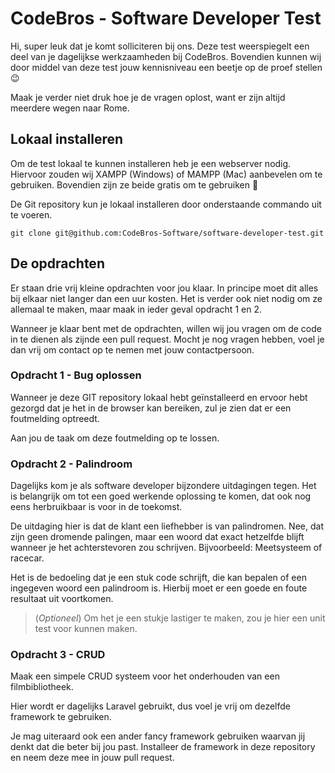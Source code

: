 # CodeBros - Software Developer Test
Hi, super leuk dat je komt solliciteren bij ons. Deze test weerspiegelt een deel van je dagelijkse werkzaamheden bij CodeBros. Bovendien kunnen wij door middel van deze test jouw kennisniveau een beetje op de proef stellen 😉

Maak je verder niet druk hoe je de vragen oplost, want er zijn altijd meerdere wegen naar Rome.

## Lokaal installeren
Om de test lokaal te kunnen installeren heb je een webserver nodig. Hiervoor zouden wij XAMPP (Windows) of MAMPP (Mac) aanbevelen om te gebruiken. Bovendien zijn ze beide gratis om te gebruiken 🥳

De Git repository kun je lokaal installeren door onderstaande commando uit te voeren.

```
git clone git@github.com:CodeBros-Software/software-developer-test.git
```

## De opdrachten
Er staan drie vrij kleine opdrachten voor jou klaar. In principe moet dit alles bij elkaar niet langer dan een uur kosten. Het is verder ook niet nodig om ze allemaal te maken, maar maak in ieder geval opdracht 1 en 2.

Wanneer je klaar bent met de opdrachten, willen wij jou vragen om de code in te dienen als zijnde een pull request. Mocht je nog vragen hebben, voel je dan vrij om contact op te nemen met jouw contactpersoon.


### Opdracht 1 - Bug oplossen
Wanneer je deze GIT repository lokaal hebt geïnstalleerd en ervoor hebt gezorgd dat je het in de browser kan bereiken, zul je zien dat er een foutmelding optreedt.

Aan jou de taak om deze foutmelding op te lossen.


### Opdracht 2 - Palindroom
Dagelijks kom je als software developer bijzondere uitdagingen tegen. Het is belangrijk om tot een goed werkende oplossing te komen, dat ook nog eens herbruikbaar is voor in de toekomst.

De uitdaging hier is dat de klant een liefhebber is van palindromen. Nee, dat zijn geen dromende palingen, maar een woord dat exact hetzelfde blijft wanneer je het achterstevoren zou schrijven. Bijvoorbeeld: Meetsysteem of racecar.

Het is de bedoeling dat je een stuk code schrijft, die kan bepalen of een ingegeven woord een palindroom is. Hierbij moet er een goede en foute resultaat uit voortkomen.

> (_Optioneel_) Om het je een stukje lastiger te maken, zou je hier een unit test voor kunnen maken. 


### Opdracht 3 - CRUD
Maak een simpele CRUD systeem voor het onderhouden van een filmbibliotheek.

Hier wordt er dagelijks Laravel gebruikt, dus voel je vrij om dezelfde framework te gebruiken.

Je mag uiteraard ook een ander fancy framework gebruiken waarvan jij denkt dat die beter bij jou past. Installeer de framework in deze repository en neem deze mee in jouw pull request.
